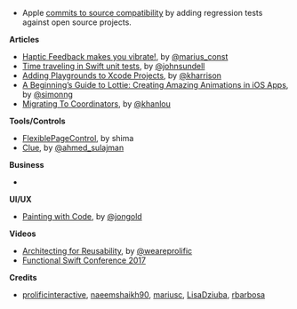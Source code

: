 * Apple [commits to source compatibility](https://swift.org/source-compatibility/) by adding regression tests against open source projects.

**Articles**

* [Haptic Feedback makes you vibrate!](https://engineering.nodesagency.com/articles/iOS/Haptic-feedback-makes-you-vibrate/), by [@marius_const](https://www.twitter.com/marius_const)
* [Time traveling in Swift unit tests](https://medium.com/@johnsundell/time-traveling-in-swift-unit-tests-583a2c3ce85b), by [@johnsundell](https://twitter.com/johnsundell)
* [Adding Playgrounds to Xcode Projects](https://useyourloaf.com/blog/adding-playgrounds-to-xcode-projects/), by [@kharrison](https://twitter.com/kharrison)
* [A Beginning’s Guide to Lottie: Creating Amazing Animations in iOS Apps](http://www.appcoda.com/lottie-beginner-guide/), by [@simonng](https://twitter.com/simonng)
* [Migrating To Coordinators](http://khanlou.com/2017/04/migrating-to-coordinators/), by [@khanlou](https://twitter.com/khanlou)


**Tools/Controls**

* [FlexiblePageControl](https://github.com/shima11/FlexiblePageControl), by shima
* [Clue](https://github.com/Geek-1001/Clue), by [@ahmed_sulajman](https://twitter.com/ahmed_sulajman)

**Business**

*

**UI/UX**

* [Painting with Code](http://airbnb.design/painting-with-code/), by [@jongold](https://twitter.com/jongold)

**Videos**

* [Architecting for Reusability](http://blog.prolificinteractive.com/2017/04/20/architecting-for-reusability/), by [@weareprolific](https://twitter.com/weareprolific)
* [Functional Swift Conference 2017](http://2017.funswiftconf.com/)

**Credits**

* [prolificinteractive](https://github.com/prolificinteractive), [naeemshaikh90](https://github.com/naeemshaikh90), [mariusc](https://github.com/mariusc), [LisaDziuba](https://github.com/lisadziuba), [rbarbosa](https://github.com/rbarbosa)

